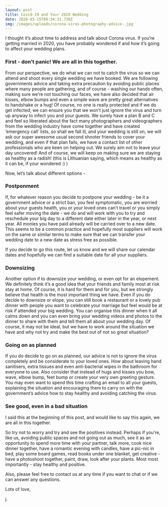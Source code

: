 ```yaml
---
layout: post
title: Covid-19 and Your 2020 Wedding
date: 2020-03-15T08:34:31.730Z
img: /images/uploads/corona-virus-photography-advice-.jpg
---
```

I thought it’s about time to address and talk about Corona virus. If you’re getting married in 2020, you have probably wondered if and how it’s going to affect your wedding plans.

### **First - don’t panic! We are all in this together.** 

From our perspective, we do what we can not to catch the virus so we can attend and shoot every single wedding we have booked. We are following governments advice and taking extra precaution by avoiding public places where many people are gathering, and of course - washing our hands often, making sure we’re not touching our faces, we have also decided that air kisses, elbow bumps and even a simple wave are pretty great alternatives to handshake or a hug! Of course, no one is really protected and if we do get infected, we can ensure you that we won’t just ignore the virus and turn up anyway to infect you and your guests. We surely have a plan B and C and feel so liberated about the fact many photographers and videographers from the wedding industry have come together and have created ‘emergency call’ lists, so shall we fall ill, and your wedding is still on, we will ask our super awesome usual second shooter friends to cover your wedding, and even if that plan fails, we have a contact list of other professionals who are keen on helping out. We surely aim not to leave your day uncovered! And of course, we will keep on making sure we are staying as healthy as a radish! (this is Lithuanian saying, which means as healthy as it can be, if your wondered :) )

Now, let’s talk about different options -

### **Postponment**

If, for whatever reason you decide to postpone your wedding - be it a government advice or a strict ban, you feel symptomatic, you are worried about your guests health, you or your loved ones can’t travel or you simply feel safer moving the date - we do and will work with you to try and reschedule your big day to a different date either later in the year, or next year. All monies you have paid already will be carried over to a new date. This seems to be a common practice and hopefully most suppliers will work on the same or similar terms to make sure that we can transfer your wedding date to a new date as stress free as possible.

If you decide to go this route, let us know and we will share our calendar dates and hopefully we can find a suitable date for all your suppliers.

### **Downsizing**

Another option if to downsize your wedding, or even opt for an elopement. We definitely think it’s a good idea that your friends and family most at risk stay at home. Of course, it is hard for them and for you, but we strongly believe that health is the most important thing we have. Even if you do decide to downsize or elope, you can still book a restaurant or a lovely pub dinner with people you want to celebrate your marriage but feel would be at risk if attended your big wedding. You can organise this dinner when it all calms down and you can even bring your wedding videos and photos to the dinner to share with them and tell them all about your wedding day. Of course, it may not be ideal, but we have to work around the situation we have and why not try and make the best out of not so great situation?

### **Going on as planned**

If you do decide to go on as planned, our advice is not to ignore the virus completely and be considerate to your loved ones. How about leaving hand sanitisers, extra tissues and even anti-bacterial wipes in the bathroom for everyone to use. Also consider that instead of hugs and kisses you bow, wave, elbow bump, feet bump or create your very own greeting gesture. You may even want to spend this time crafting an email to all your guests, explaining the situation and encouraging them to carry on with the government’s advice how to stay healthy and avoiding catching the virus.



### **See good, even in a bad situation**

I said this at the beginning of this post, and would like to say this again, we are all in this together.

So try not to worry and try and see the positives instead. Perhaps if you’re, like us, avoiding public spaces and not going out as much, see it as an opportunity to spend more time with your partner, talk more, cook nice dinner together, have a romantic evening with candles, have a pic-nic in bed, play some board games, read books under one blanket, get creative - have a photoshoot together, paint, draw, look after your plants. Most most importantly - stay healthy and positive.

Also, please feel free to contact us at any time if you want to chat or if we can answer any questions.

Lots of love,

j.
